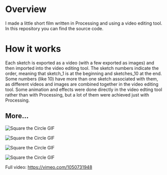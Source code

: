 # Overview
I made a little short film written in Processing and using a video editing tool. In this repository you can find the source code.

# How it works
Each sketch is exported as a video (with a few exported as images) and then imported into the video editing tool. The sketch numbers indicate the order, meaning that sketch_1 is at the beginning and sketches_10 at the end. Some numbers (like 10) have more than one sketch associated with them, as different videos and images are combined together in the video editing tool. Some animation and effects were done directly in the video edting tool rather than with Processing, but a lot of them were achieved just with Processing. 

## More...
![Square the Circle GIF](https://media0.giphy.com/media/v1.Y2lkPTc5MGI3NjExYWQ3Z2psY3U2dTFpeWc5OWxhanNuaDQ1djdka3F6Y3AxeGlmMWt2biZlcD12MV9pbnRlcm5hbF9naWZfYnlfaWQmY3Q9Zw/MpFqW93419BHbVRydN/giphy.gif)

![Square the Circle GIF](https://media1.giphy.com/media/v1.Y2lkPTc5MGI3NjExbjFsaTMxbnZ6b2w5d3ZzdzdsY2dmZG1menc3bHF2MWVkbWFsZzQwMSZlcD12MV9pbnRlcm5hbF9naWZfYnlfaWQmY3Q9Zw/F3MBebDgzqPCAIgb5P/giphy.gif)

![Square the Circle GIF](https://media4.giphy.com/media/v1.Y2lkPTc5MGI3NjExbHhzc2RxZGx2OGc2NjFpZzZvbjNpY2FtdzA5bzllMnZ6NHpxYjNhaCZlcD12MV9pbnRlcm5hbF9naWZfYnlfaWQmY3Q9Zw/nf9LlxbnqvKJjIgTdL/giphy.gif)

![Square the Circle GIF](https://media2.giphy.com/media/v1.Y2lkPTc5MGI3NjExbng1dWdya3d5dHNiZDd0NTBwZ2VwY3k5d2JrMjFiMjhlaTRtNzRnNCZlcD12MV9pbnRlcm5hbF9naWZfYnlfaWQmY3Q9Zw/EPd66YNSVyKuAJ81Vg/giphy.gif)

Full video: https://vimeo.com/1050731948
